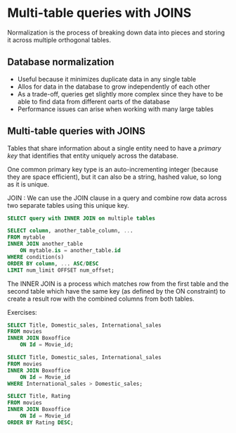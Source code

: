 # Multi-table queries with JOINS

Normalization is the process of breaking down data into pieces and storing it across multiple orthogonal tables.

## Database normalization

* Useful because it minimizes duplicate data in any single table 
* Allos for data in the database to grow independently of each other 
* As a trade-off, queries get slightly more complex since they have to be able to find data from different oarts of the database 
* Performance issues can arise when working with many large tables 

## Multi-table queries with JOINS

Tables that share information about a single entity need to have a *primary key* that identifies that entity uniquely across the database.

One common primary key type is an auto-incrementing integer (because they are space efficient), but it can also be a string, hashed value, so long as it is unique. 

JOIN : We can use the JOIN clause in a query and combine row data across two separate tables using this unique key. 

```sql
SELECT query with INNER JOIN on multiple tables

SELECT column, another_table_column, ...
FROM mytable 
INNER JOIN another_table
    ON mytable.is = another_table.id
WHERE condition(s)
ORDER BY column, ... ASC/DESC
LIMIT num_limit OFFSET num_offset;
```

The INNER JOIN is a process which matches row from the first table and the second table which have the same key (as defined by the ON constraint) to create a result row with the combined columns from both tables.

Exercises:

```sql
SELECT Title, Domestic_sales, International_sales 
FROM movies
INNER JOIN Boxoffice
    ON Id = Movie_id;

SELECT Title, Domestic_sales, International_sales 
FROM movies
INNER JOIN Boxoffice
    ON Id = Movie_id
WHERE International_sales > Domestic_sales;

SELECT Title, Rating
FROM movies
INNER JOIN Boxoffice
    ON Id = Movie_id
ORDER BY Rating DESC;
```